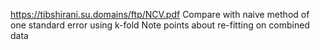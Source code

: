 https://tibshirani.su.domains/ftp/NCV.pdf
Compare with naive method of one standard error using k-fold
Note points about re-fitting on combined data
